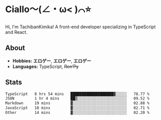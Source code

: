 # Ciallo～(∠・ω< )⌒⭐️

Hi, I'm TachibanKimika! A front-end developer specializing in TypeScript and React.

## About
- **Hobbies:** **エロゲー**, **エロゲー**, **エロゲー**
- **Languages:** TypeScript, ~~Ren’Py~~

## Stats
<!--START_SECTION:waka-->

```txt
TypeScript   8 hrs 54 mins   ███████████████████▓░░░░░   78.77 %
JSON         1 hr 4 mins     ██▒░░░░░░░░░░░░░░░░░░░░░░   09.52 %
Markdown     19 mins         ▓░░░░░░░░░░░░░░░░░░░░░░░░   02.88 %
JavaScript   18 mins         ▓░░░░░░░░░░░░░░░░░░░░░░░░   02.71 %
Other        14 mins         ▓░░░░░░░░░░░░░░░░░░░░░░░░   02.20 %
```

<!--END_SECTION:waka-->

<!-- ![Metrics](https://metrics.lecoq.io/TachibanaKimika?template=classic&base.activity=0&base.community=0&base.repositories=0&languages=1&isocalendar=1&isocalendar.duration=half-year&languages.limit=8&languages.sections=most-used&languages.colors=github&languages.threshold=0%25&languages.indepth=false&languages.recent.load=300&languages.recent.days=14&config.timezone=Asia%2FShanghai)
 -->
